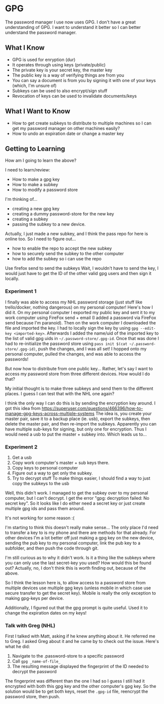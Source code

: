 # GPG

The password manager I use now uses GPG.
I don't have a great understanding of GPG.
I want to understand it better so I can better understand the password manager.

## What I Know
- GPG is used for enryption (dur)
- It operates through using keys (private/public)
- The private key is your secret key, the master key
- The public key is a way of verifying things are from you
- You can say a document is from you by signing it with one of your keys (which, I'm unsure of)
- Subkeys can be used to also encrypt/sign stuff
- Revocation of keys can be used to invalidate documents/keys

## What I Want to Know
- How to get create subkeys to distribute to multiple machines so I can get my password manager on other machines easily?
- How to undo an expiration date or change a master key

## Getting to Learning
How am I going to learn the above?

I need to learn/review:
- How to make a gpg key
- How to make a subkey
- How to modify a password store

I'm thinking of...
- creating a new gpg key
- creating a dummy password-store for the new key
- creating a subkey
- passing the subkey to a new device.

Actually, I just made a new subkey, and I think the pass repo for here is online too. So I need to figure out...
- how to enable the repo to accept the new subkey
- how to securely send the subkey to the other computer
- how to add the subkey so i can use the repo

Use firefox send to send the subkeys
Wait, I wouldn't have to send the key, I would just have to get the ID of the other valid gpg users and then sign it locally.


### Experiment 1
I finally was able to access my NHL password storage (just stuff like trello/docker, nothing dangerous) on my personal computer! Here's how I did it.
On my personal computer I exported my public key and sent it to my work computer using FireFox send + email (I added a password via FireFox send because I'm paranoid). Then on the work computer I downloaded the file and imported the key. I had to locally sign the key by using `gpg --edit-key <imported-key>`. Afterwards I added the name/uid of the imported key to the list of valid gpg uids in `~/.password-store/.gpg-id`. Once that was done I had to re-initialize the password store using `pass init $(cat ~/.password-store/.gpg-id)`, push the changes, and I was all set! I hopped onto my personal computer, pulled the changes, and was able to access the passwords!

But now how to distribute from one public key...
Rather, let's say I want to access my password store from three different devices. How would I do that?

My initial thought is to make three subkeys and send them to the different places. I guess I can test that with the NHL one again?

I think the only way I can do this is by sending the encryption key around. I got this idea from https://superuser.com/questions/466396/how-to-manage-gpg-keys-across-multiple-systems
The idea is, you create your master pair, save it to a backup place (ie. usb), export the subkeys, then delete the master pair, and then re-import the subkeys. Apparently you can have multiple sub-keys for signing, but only one for encryption.
Thus I would need a usb to put the master + subkey into.
Which leads us to...

### Experiment 2
1. Get a usb
2. Copy work computer's master + sub keys there.
3. Copy keys to personal computer
4. Figure out a way to get only the subkey.
5. Try to decrypt stuff
To make things easier, I should find a way to just copy the subkeys to the usb

Well, this didn't work. I managed to get the subkey over to my personal computer, but I can't decrypt. I get the error "gpg: decryption failed: No secret key". So it looks like I do either need a secret key or just create multiple gpg ids and pass them around.

It's not working for some reason :(

I'm starting to think this doesn't really make sense...
The only place I'd need to transfer a key to is my phone and there are methods for that already. For other devices I'm a lot better off just making a gpg key on the new device, sending the pub key to my personal computer, link the pub key to a subfolder, and then push the code through git.

I'm still curious as to why it didn't work. Is it a thing like the subkeys where you can only use the last secret-key you used? How would this be found out? Actually, no, I don't think this is worth finding out, because of the above.

So I think the lesson here is, to allow access to a password store from multiple devices use multiple gpg keys (unless mobile in which case use secure transfer to get the secret key). Mobile is really the only exception to making gpg-keys per device.

Additionally, I figured out that the gpg prompt is quite useful. Used it to change the expiration dates on my keys!


### Talk with Greg (NHL)
First I talked with Matt, asking if he knew anything about it. He referred me to Greg.
I asked Greg about it and he came by to check out the issue. Here's what he did:
1. Navigate to the .password-store to a specific password
2. Call `gpg _name-of-file_`
3. The resulting message displayed the fingerprint of the ID needed to decrypt the password

The fingerprint was different than the one I had so I guess I still had it encrypted with both this gpg key and the other computer's gpg key.
So the solution would be to get both keys, reset the `.gpg-id` file, reencrypt the password store, then push.

